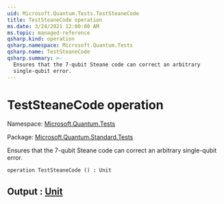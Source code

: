```yaml
---
uid: Microsoft.Quantum.Tests.TestSteaneCode
title: TestSteaneCode operation
ms.date: 3/24/2021 12:00:00 AM
ms.topic: managed-reference
qsharp.kind: operation
qsharp.namespace: Microsoft.Quantum.Tests
qsharp.name: TestSteaneCode
qsharp.summary: >-
  Ensures that the 7-qubit Steane code can correct an arbitrary
  single-qubit error.
---
```


# TestSteaneCode operation

Namespace: [Microsoft.Quantum.Tests](xref:Microsoft.Quantum.Tests)

Package: [Microsoft.Quantum.Standard.Tests](https://nuget.org/packages/Microsoft.Quantum.Standard.Tests)


Ensures that the 7-qubit Steane code can correct an arbitrarysingle-qubit error.

```qsharp
operation TestSteaneCode () : Unit
```


## Output : [Unit](xref:microsoft.quantum.lang-ref.unit)

